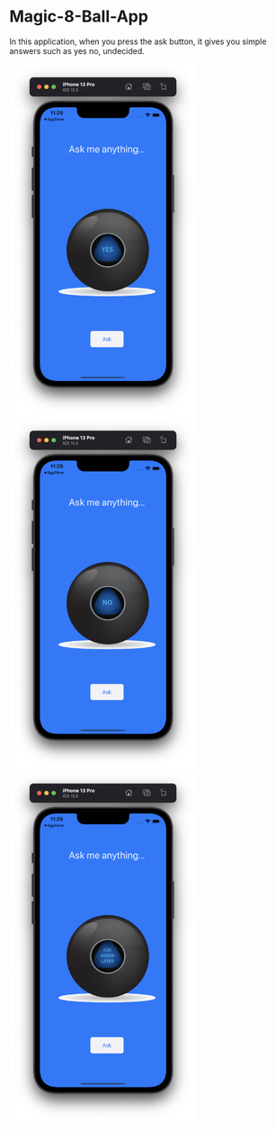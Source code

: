 # Magic-8-Ball-App
In this application, when you press the ask button, it gives you simple answers such as yes no, undecided.
<p float="left">
<img width="333" src="/Udemy-Dr.Angela_Yu/Projects/003-Magic-8-Ball-App/Screenshots/ss1.png">
<img width="333" src="/Udemy-Dr.Angela_Yu/Projects/003-Magic-8-Ball-App/Screenshots/ss2.png">
<img width="333" src="/Udemy-Dr.Angela_Yu/Projects/003-Magic-8-Ball-App/Screenshots/ss3.png">
</p>

